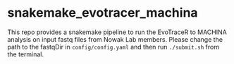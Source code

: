 # snakemake_evotracer_machina

This repo provides a snakemake pipeline to run the EvoTraceR to MACHINA analysis on input fastq files from Nowak Lab members. Please change the path to the fastqDir in `config/config.yaml` and then run `./submit.sh` from the terminal.